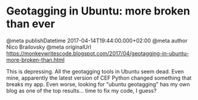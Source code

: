 # Geotagging in Ubuntu: more broken than ever

@meta publishDatetime 2017-04-14T19:44:00.000+02:00
@meta author Nico Brailovsky
@meta originalUrl https://monkeywritescode.blogspot.com/2017/04/geotagging-in-ubuntu-more-broken-than.html

This is depressing. All the geotagging tools in Ubuntu seem dead. Even mine, apparently the latest version of CEF Python changed something that breaks my app. Even worse, looking for "ubuntu geotagging" has my own blog as one of the top results... time to fix my code, I guess?

